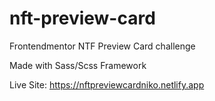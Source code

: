 # nft-preview-card

Frontendmentor NTF Preview Card challenge

Made with Sass/Scss Framework

Live Site: https://nftpreviewcardniko.netlify.app

